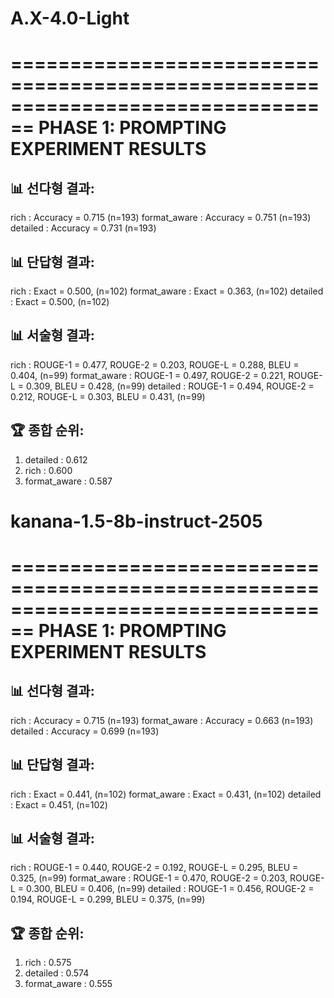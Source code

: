 # A.X-4.0-Light
================================================================================
PHASE 1: PROMPTING EXPERIMENT RESULTS
================================================================================

📊 선다형 결과:
--------------------------------------------------
rich           : Accuracy = 0.715 (n=193)
format_aware   : Accuracy = 0.751 (n=193)
detailed       : Accuracy = 0.731 (n=193)

📊 단답형 결과:
--------------------------------------------------
rich           : Exact = 0.500, (n=102)
format_aware   : Exact = 0.363, (n=102)
detailed       : Exact = 0.500, (n=102)

📊 서술형 결과:
--------------------------------------------------
rich           : ROUGE-1 = 0.477, ROUGE-2 = 0.203, ROUGE-L = 0.288, BLEU = 0.404, (n=99)
format_aware   : ROUGE-1 = 0.497, ROUGE-2 = 0.221, ROUGE-L = 0.309, BLEU = 0.428, (n=99)
detailed       : ROUGE-1 = 0.494, ROUGE-2 = 0.212, ROUGE-L = 0.303, BLEU = 0.431, (n=99)

🏆 종합 순위:
------------------------------
1. detailed       : 0.612
2. rich           : 0.600
3. format_aware   : 0.587

# kanana-1.5-8b-instruct-2505
================================================================================
PHASE 1: PROMPTING EXPERIMENT RESULTS
================================================================================

📊 선다형 결과:
--------------------------------------------------
rich           : Accuracy = 0.715 (n=193)
format_aware   : Accuracy = 0.663 (n=193)
detailed       : Accuracy = 0.699 (n=193)

📊 단답형 결과:
--------------------------------------------------
rich           : Exact = 0.441, (n=102)
format_aware   : Exact = 0.431, (n=102)
detailed       : Exact = 0.451, (n=102)

📊 서술형 결과:
--------------------------------------------------
rich           : ROUGE-1 = 0.440, ROUGE-2 = 0.192, ROUGE-L = 0.295, BLEU = 0.325, (n=99)
format_aware   : ROUGE-1 = 0.470, ROUGE-2 = 0.203, ROUGE-L = 0.300, BLEU = 0.406, (n=99)
detailed       : ROUGE-1 = 0.456, ROUGE-2 = 0.194, ROUGE-L = 0.299, BLEU = 0.375, (n=99)

🏆 종합 순위:
------------------------------
1. rich           : 0.575
2. detailed       : 0.574
3. format_aware   : 0.555